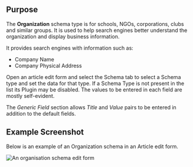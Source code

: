 <!-- Filename: J5.x:Schema_org / Display title: Schema.org - Organization -->

## Purpose

The **Organization** schema type is for schools, NGOs, corporations, clubs and similar groups. It is used to help search engines better understand the organization and display business information.  

It provides search engines with information such as:

- Company Name
- Company Physical Address

Open an article edit form and select the Schema tab to select a Schema type and set the data for that type. If a Schema Type is not present in the list its Plugin may be disabled. The values to be entered in each field are mostly self-evident.

The *Generic Field* section allows *Title* and *Value* pairs to be entered in addition to the default fields.

## Example Screenshot

Below is an example of an Organization schema in an Article edit form.

![An organisation schema edit form](../../../en/images/schemas/edit-schema-organisation.png)
